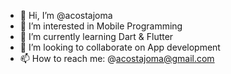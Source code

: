 - 👋 Hi, I’m @acostajoma
- 👀 I’m interested in Mobile Programming
- 🌱 I’m currently learning Dart & Flutter
- 💞️ I’m looking to collaborate on App development
- 📫 How to reach me: @acostajoma@gmail.com

<!---
acostajoma/acostajoma is a ✨ special ✨ repository because its `README.md` (this file) appears on your GitHub profile.
You can click the Preview link to take a look at your changes.
--->
